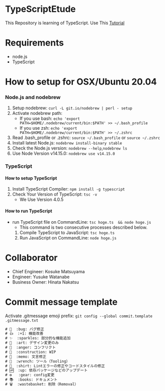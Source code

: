 # TypeScriptEtude
This Repository is learning of TypeScript.
Use This [Tutorial](http://js.studio-kingdom.com/typescript/handbook/basic_types)

# Requirements

- node.js
- TypeScript

# How to setup for OSX/Ubuntu 20.04

### Node.js and nodebrew

1. Setup nodebrew: `curl -L git.io/nodebrew | perl - setup`
2. Activate nodebrew path:
   - If you use bash: `echo 'export PATH=$HOME/.nodebrew/current/bin:$PATH' >> ~/.bash_profile`
   - If you use zsh: `echo 'export PATH=$HOME/.nodebrew/current/bin:$PATH' >> ~/.zshrc`
3. Read .bash_profile or .zshrc: `source ~/.bash_profile` or `source ~/.zshrc`
4. Install latest Node.js: `nodebrew install-binary stable`
5. Check the Node.js version: `nodebrew --help`,`nodebrew ls`
6. Use Node Version v14.15.0: `nodebrew use v14.15.0`

### TypeScript

#### How to setup TypeScript

1. Install TypeScript Compiler: `npm install -g typescript`
2. Check Your Version of TypeScript: `tsc -v`
    - We Use Version 4.0.5

#### How to run TypeScript
- run TypeScript file on CommandLine: `tsc hoge.ts  && node hoge.js `
    - This command is two consecutive processes described below.
    1. Compile TypeScript to JavaScript: `tsc hoge.ts`
    2. Run JavaScript on CommandLine: `node hoge.js`

# Collaborator

- Chief Engineer: Kosuke Matsuyama
- Engineer: Yusuke Watanabe
- Business Owner: Hinata Nakatsu

# Commit message template

Activate .gitmessage emoji prefix: `git config --global commit.template .gitmessage.txt`

```.gitmessage.txt
# 🐛  :bug: バグ修正
# 👍  :+1: 機能改善
# ✨  :sparkles: 部分的な機能追加
# 🎨  :art: デザイン変更のみ
# 💢  :anger: コンフリクト
# 🚧  :construction: WIP
# 📝  :memo: 文言修正
# 🔧  :wrench: ツール（Tooling）
# 👕  :shirt: Lintエラーの修正やコードスタイルの修正
# 🆙  :up: 依存パッケージなどのアップデート
# ⚙   :gear: config変更
# 📚  :books: ドキュメント
# 🗑️  :wastebasket: 削除（Removal）
```